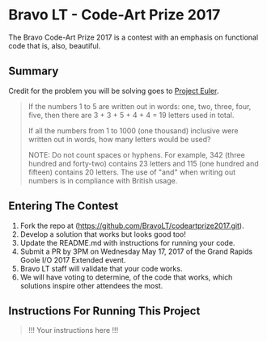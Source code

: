 # Bravo LT - Code-Art Prize 2017
The Bravo Code-Art Prize 2017 is a contest with an emphasis on functional code that is, also, beautiful.

## Summary

Credit for the problem you will be solving goes to [Project Euler](https://projecteuler.net/problem=17). 

>If the numbers 1 to 5 are written out in words: one, two, three, four, five, then there are 3 + 3 + 5 + 4 + 4 = 19 letters used in total.
>
>If all the numbers from 1 to 1000 (one thousand) inclusive were written out in words, how many letters would be used?
>
>
>NOTE: Do not count spaces or hyphens. For example, 342 (three hundred and forty-two) contains 23 letters and 115 (one hundred and fifteen) contains 20 letters. The use of "and" when writing out numbers is in compliance with British usage.

## Entering The Contest
1. Fork the repo at (https://github.com/BravoLT/codeartprize2017.git).
2. Develop a solution that works but looks good too!
3. Update the README.md with instructions for running your code.
4. Submit a PR by 3PM on Wednesday May 17, 2017 of the Grand Rapids Goole I/O 2017 Extended event.
5. Bravo LT staff will validate that your code works.
6. We will have voting to determine, of the code that works, which solutions inspire other attendees the most.

## Instructions For Running This Project
> !!! Your instructions here !!!

